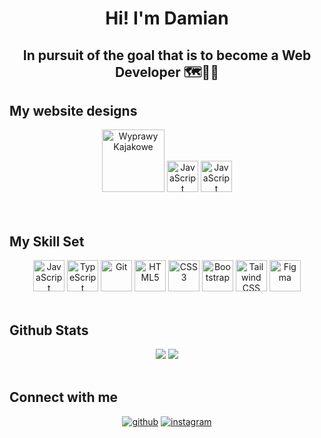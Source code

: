<h1 align="center"> Hi! I'm Damian</h1>  
<h2 align = "center">In pursuit of the goal that is to become a Web Developer 🗺️🎯🔜  </h2>

<h2>My website designs</h2>  
<div align="center">  
  <a href="https://d-laskowski.github.io/website_designs/wyprawy_kajakowe/index.html" target="_blank"><img src="https://i.imgur.com/x9FXHed.png" title="Wyprawy Kajakowe" alt="Wyprawy Kajakowe" height="100" /></a>  
  <a href="https://d-laskowski.github.io/portfolio/site2/index.html" target="_blank"><img src="https://profilinator.rishav.dev/skills-assets/javascript-original.svg" alt="JavaScript" height="50" /></a>  
  <a href="https://d-laskowski.github.io/portfolio/site1/index.html" target="_blank"><img src="https://profilinator.rishav.dev/skills-assets/javascript-original.svg" alt="JavaScript" height="50" /></a>  
</div>

<br/>  

<!--
<h2>My apps</h2>  
<div align="center">  
  <a href="https://d-laskowski.github.io/portfolio/site3/index.html" target="_blank"><img src="https://profilinator.rishav.dev/skills-assets/javascript-original.svg" alt="JavaScript" height="50" /></a>  
  <a href="https://d-laskowski.github.io/portfolio/site2/index.html" target="_blank"><img src="https://profilinator.rishav.dev/skills-assets/javascript-original.svg" alt="JavaScript" height="50" /></a>  
  <a href="https://d-laskowski.github.io/portfolio/site1/index.html" target="_blank"><img src="https://profilinator.rishav.dev/skills-assets/javascript-original.svg" alt="JavaScript" height="50" /></a>  
</div>
-->
<br/> 

<h2>My Skill Set</h2>  
<div align="center">  
  <a href="https://www.javascript.com/" target="_blank"><img src="https://profilinator.rishav.dev/skills-assets/javascript-original.svg" alt="JavaScript" height="50" /></a>  
  <a href="https://www.typescriptlang.org/" target="_blank"><img src="https://profilinator.rishav.dev/skills-assets/typescript-original.svg" alt="TypeScript" height="50" /></a>  
  <a href="https://github.com/" target="_blank"><img src="https://profilinator.rishav.dev/skills-assets/git-scm-icon.svg" alt="Git" height="50" /></a>  
  <a href="https://en.wikipedia.org/wiki/HTML5" target="_blank"><img src="https://profilinator.rishav.dev/skills-assets/html5-original-wordmark.svg" alt="HTML5" height="50" /></a>  
  <a href="https://www.w3schools.com/css/" target="_blank"><img src="https://profilinator.rishav.dev/skills-assets/css3-original-wordmark.svg" alt="CSS3" height="50" /></a>  
  <a href="https://getbootstrap.com/docs/3.4/javascript/" target="_blank"><img src="https://profilinator.rishav.dev/skills-assets/bootstrap-plain.svg" alt="Bootstrap" height="50" /></a>  
  <a href="https://www.tailwindcss.com/" target="_blank"><img src="https://profilinator.rishav.dev/skills-assets/tailwindcss.svg" alt="Tailwind CSS" height="50" /></a>  
  <a href="https://www.figma.com/" target="_blank"><img src="https://profilinator.rishav.dev/skills-assets/figma-icon.svg" alt="Figma" height="50" /></a>  
</div>  

<br/>  

<h2>Github Stats </h2>
<div align="center">
  <img src="https://github-readme-stats.vercel.app/api?username=D-Laskowski&show_icons=true&count_private=true&hide_border=true" />  
  <img src="https://github-readme-stats.vercel.app/api/top-langs/?username=D-Laskowski&hide_border=true&layout=compact"/>
</div>

<br />

<h2>Connect with me </h2> 
<div align="center">
<a href="https://github.com/D-Laskowski" target="_blank"><img src=https://img.shields.io/badge/github-%2324292e.svg?&style=for-the-badge&logo=github&logoColor=white alt=github style="margin-bottom: 5px;" /></a>
<a href="https://instagram.com/damiano.1994" target="_blank"><img src=https://img.shields.io/badge/instagram-%23000000.svg?&style=for-the-badge&logo=instagram&logoColor=white alt=instagram style="margin-bottom: 5px;" /></a>  
</div>  
  

<br/>  
